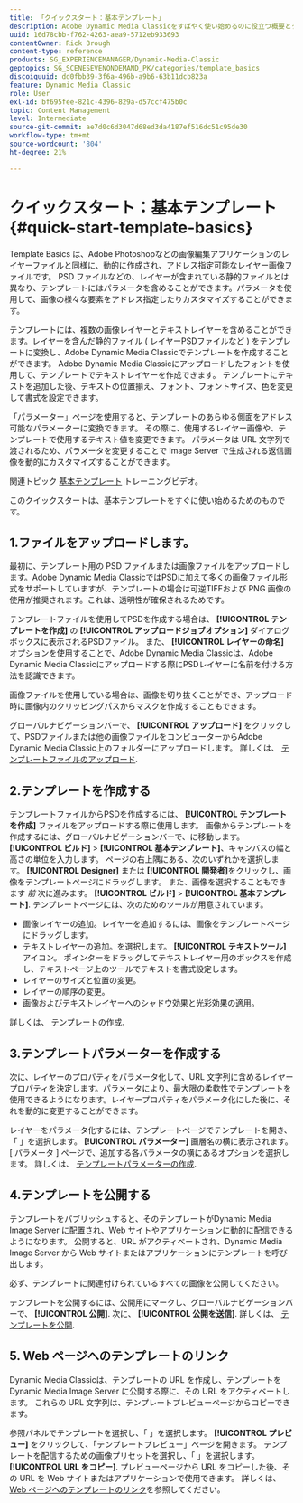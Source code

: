 ```yaml
---
title: 「クイックスタート：基本テンプレート」
description: Adobe Dynamic Media Classicをすばやく使い始めるのに役立つ概要とクイックスタートの基本事項です。
uuid: 16d78cbb-f762-4263-aea9-5712eb933693
contentOwner: Rick Brough
content-type: reference
products: SG_EXPERIENCEMANAGER/Dynamic-Media-Classic
geptopics: SG_SCENESEVENONDEMAND_PK/categories/template_basics
discoiquuid: dd0fbb39-3f6a-496b-a9b6-63b11dcb823a
feature: Dynamic Media Classic
role: User
exl-id: bf695fee-821c-4396-829a-d57ccf475b0c
topic: Content Management
level: Intermediate
source-git-commit: ae7d0c6d3047d68ed3da4187ef516dc51c95de30
workflow-type: tm+mt
source-wordcount: '804'
ht-degree: 21%

---
```


# クイックスタート：基本テンプレート{#quick-start-template-basics}

Template Basics は、Adobe Photoshopなどの画像編集アプリケーションのレイヤーファイルと同様に、動的に作成され、アドレス指定可能なレイヤー画像ファイルです。 PSD ファイルなどの、レイヤーが含まれている静的ファイルとは異なり、テンプレートにはパラメータを含めることができます。パラメータを使用して、画像の様々な要素をアドレス指定したりカスタマイズすることができます。

テンプレートには、複数の画像レイヤーとテキストレイヤーを含めることができます。レイヤーを含んだ静的ファイル ( レイヤーPSDファイルなど ) をテンプレートに変換し、Adobe Dynamic Media Classicでテンプレートを作成することができます。 Adobe Dynamic Media Classicにアップロードしたフォントを使用して、テンプレートでテキストレイヤーを作成できます。 テンプレートにテキストを追加した後、テキストの位置揃え、フォント、フォントサイズ、色を変更して書式を設定できます。

「パラメーター」ページを使用すると、テンプレートのあらゆる側面をアドレス可能なパラメーターに変換できます。 その際に、使用するレイヤー画像や、テンプレートで使用するテキスト値を変更できます。 パラメータは URL 文字列で渡されるため、パラメータを変更することで Image Server で生成される返信画像を動的にカスタマイズすることができます。

関連トピック [基本テンプレート](https://s7d5.scene7.com/s7viewers/html5/VideoViewer.html?videoserverurl=https://s7d5.scene7.com/is/content/&amp;emailurl=https://s7d5.scene7.com/s7/emailFriend&amp;serverUrl=https://s7d5.scene7.com/is/image/&amp;config=Scene7SharedAssets/Universal_HTML5_Video&amp;contenturl=https://s7d5.scene7.com/skins/&amp;asset=S7tutorials/553_Template%20Basics_converted%20renamed_Dynamic%20Banners-AVS) トレーニングビデオ。

このクイックスタートは、基本テンプレートをすぐに使い始めるためのものです。

## 1.ファイルをアップロードします。

最初に、テンプレート用の PSD ファイルまたは画像ファイルをアップロードします。Adobe Dynamic Media ClassicではPSDに加えて多くの画像ファイル形式をサポートしていますが、テンプレートの場合は可逆TIFFおよび PNG 画像の使用が推奨されます。これは、透明性が確保されるためです。

テンプレートファイルを使用してPSDを作成する場合は、 **[!UICONTROL テンプレートを作成]** の **[!UICONTROL アップロードジョブオプション]** ダイアログボックスに表示されるPSDファイル。 また、 **[!UICONTROL レイヤーの命名]** オプションを使用することで、Adobe Dynamic Media Classicは、Adobe Dynamic Media Classicにアップロードする際にPSDレイヤーに名前を付ける方法を認識できます。

画像ファイルを使用している場合は、画像を切り抜くことができ、アップロード時に画像内のクリッピングパスからマスクを作成することもできます。

グローバルナビゲーションバーで、 **[!UICONTROL アップロード]** をクリックして、PSDファイルまたは他の画像ファイルをコンピューターからAdobe Dynamic Media Classic上のフォルダーにアップロードします。 詳しくは、 [テンプレートファイルのアップロード](uploading-template-files.md#uploading_template_files).

## 2.テンプレートを作成する

テンプレートファイルからPSDを作成するには、 **[!UICONTROL テンプレートを作成]** ファイルをアップロードする際に使用します。 画像からテンプレートを作成するには、グローバルナビゲーションバーで、に移動します。 **[!UICONTROL ビルド]** > **[!UICONTROL 基本テンプレート]**、キャンバスの幅と高さの単位を入力します。 ページの右上隅にある、次のいずれかを選択します。 **[!UICONTROL Designer]** または **[!UICONTROL 開発者]**&#x200B;をクリックし、画像をテンプレートページにドラッグします。 また、画像を選択することもできます *前* 次に進みます。 **[!UICONTROL ビルド]** > **[!UICONTROL 基本テンプレート]**. テンプレートページには、次のためのツールが用意されています。

* 画像レイヤーの追加。レイヤーを追加するには、画像をテンプレートページにドラッグします。
* テキストレイヤーの追加。を選択します。 **[!UICONTROL テキストツール]** アイコン。 ポインターをドラッグしてテキストレイヤー用のボックスを作成し、テキストページ上のツールでテキストを書式設定します。
* レイヤーのサイズと位置の変更。
* レイヤーの順序の変更。
* 画像およびテキストレイヤーへのシャドウ効果と光彩効果の適用。

詳しくは、 [テンプレートの作成](creating-template.md#creating_a_template).

## 3.テンプレートパラメーターを作成する

次に、レイヤーのプロパティをパラメータ化して、URL 文字列に含めるレイヤープロパティを決定します。パラメータにより、最大限の柔軟性でテンプレートを使用できるようになります。レイヤープロパティをパラメータ化にした後に、それを動的に変更することができます。

レイヤーをパラメータ化するには、テンプレートページでテンプレートを開き、「 」を選択します。 **[!UICONTROL パラメーター]** 画層名の横に表示されます。 [ パラメータ ] ページで、追加する各パラメータの横にあるオプションを選択します。 詳しくは、 [テンプレートパラメーターの作成](creating-template-parameters.md#creating_template_parameters).

## 4.テンプレートを公開する

テンプレートをパブリッシュすると、そのテンプレートがDynamic Media Image Server に配置され、Web サイトやアプリケーションに動的に配信できるようになります。 公開すると、URL がアクティベートされ、Dynamic Media Image Server から Web サイトまたはアプリケーションにテンプレートを呼び出します。

必ず、テンプレートに関連付けられているすべての画像を公開してください。

テンプレートを公開するには、公開用にマークし、グローバルナビゲーションバーで、 **[!UICONTROL 公開]**. 次に、 **[!UICONTROL 公開を送信]**. 詳しくは、 [テンプレートを公開](publishing-templates.md#publishing_templates).

## 5. Web ページへのテンプレートのリンク

Dynamic Media Classicは、テンプレートの URL を作成し、テンプレートをDynamic Media Image Server に公開する際に、その URL をアクティベートします。 これらの URL 文字列は、テンプレートプレビューページからコピーできます。

参照パネルでテンプレートを選択し、「 」を選択します。 **[!UICONTROL プレビュー]** をクリックして、「テンプレートプレビュー」ページを開きます。 テンプレートを配信するための画像プリセットを選択し、「 」を選択します。 **[!UICONTROL URL をコピー]**. プレビューページから URL をコピーした後、その URL を Web サイトまたはアプリケーションで使用できます。 詳しくは、[Web ページへのテンプレートのリンク](linking-template-web-page.md#linking_a_template_to_a_web_page)を参照してください。
